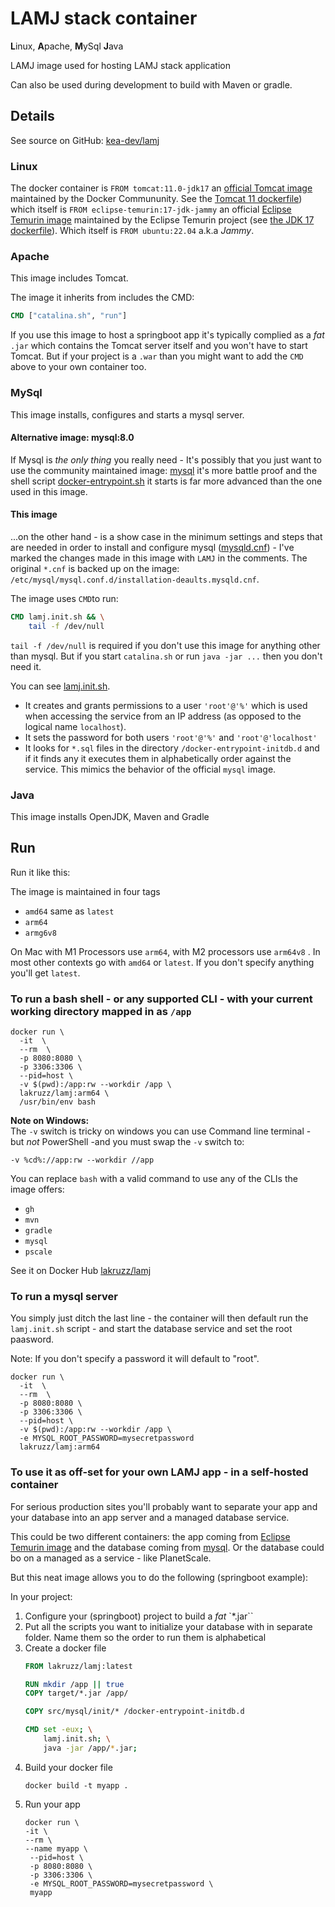 #  LAMJ stack container

**L**inux, **A**pache, **M**ySql **J**ava

LAMJ image used for hosting LAMJ stack application

Can also be used during development to build with Maven or gradle. 

## Details

See source on GitHub: [kea-dev/lamj](https://github.com/kea-dev/lamj)

### Linux
The docker container is `FROM tomcat:11.0-jdk17` an [official Tomcat image](https://hub.docker.com/_/tomcat) maintained by the Docker Commununity. See the [Tomcat 11 dockerfile](https://github.com/docker-library/tomcat/blob/f413ee3c1b5be50b58db8cd1e9caff62a040b868/11.0/jdk17/temurin-jammy/Dockerfile)) which itself is `FROM eclipse-temurin:17-jdk-jammy` an official [Eclipse Temurin image](https://hub.docker.com/_/eclipse-temurin) maintained by the Eclipse Temurin project (see [the JDK 17 dockerfile](https://github.com/adoptium/containers/blob/d3c9617e83eb706aff74c095fd531fe31e359674/17/jdk/ubuntu/jammy/Dockerfile.releases.full)). Which itself is `FROM ubuntu:22.04` a.k.a _Jammy_.

### Apache
This image includes Tomcat.

The image it inherits from includes the CMD:

```dockerfile
CMD ["catalina.sh", "run"]
```

If you use this image to host a springboot app it's typically complied as a _fat_ `.jar` which contains the Tomcat server itself and you won't have to start Tomcat. But if your project is a `.war` than you might want to add the `CMD` above to your own container too.

### MySql
This image installs, configures and starts a mysql server. 

#### Alternative image: mysql:8.0
If Mysql is _the only thing_ you really need - It's possibly that you just want to use the community maintained image: [mysql](https://hub.docker.com/_/mysql) it's more battle proof and the shell script [docker-entrypoint.sh](https://github.com/docker-library/mysql/blob/master/8.0/docker-entrypoint.sh) it starts is far more advanced than the one used in this image.

#### This image
...on the other hand - is a show case in the minimum settings and steps that are needed in order  to install and configure mysql ([mysqld.cnf](https://github.com/kea-dev/lamj/blob/main/mysqld.cnf)) - I've marked the changes made in this image with `LAMJ` in the comments. The original `*.cnf` is backed up on the image: `/etc/mysql/mysql.conf.d/installation-deaults.mysqld.cnf`. 

The image uses `CMD`to run:

```dockerfile
CMD lamj.init.sh && \
    tail -f /dev/null
```

`tail -f /dev/null` is required if you don't use this image for anything other than mysql. But if you start `catalina.sh` or run `java -jar ...` then you don't need it.

You can see [lamj.init.sh](https://github.com/kea-dev/lamj/blob/main/lamj.init.sh). 

- It creates and grants permissions to a user `'root'@'%'`  which is used when accessing the service from an IP address (as opposed to the logical name `localhost`). 
- It sets the password for both users `'root'@'%'` and `'root'@'localhost'`
- It looks for `*.sql` files in the directory `/docker-entrypoint-initdb.d` and if it finds any it executes them in alphabetically order against the service. This mimics the behavior of the official `mysql` image.

### Java
This image installs OpenJDK, Maven and Gradle

## Run

Run it like this:

The image is maintained in four tags

- `amd64` same as `latest`
- `arm64`
- `armg6v8`

On Mac with M1 Processors use `arm64`, with M2 processors use `arm64v8` . In most other contexts go with `amd64` or `latest`. If you don't specify anything you'll get `latest`.

### To run a bash shell - or any supported CLI - with your current working directory mapped in as `/app` 
``` shell
docker run \            
  -it  \
  --rm  \
  -p 8080:8080 \
  -p 3306:3306 \
  --pid=host \
  -v $(pwd):/app:rw --workdir /app \
  lakruzz/lamj:arm64 \
  /usr/bin/env bash
```

**Note on Windows:**</br>
The `-v` switch is tricky on windows you can use Command line terminal - but _not_ PowerShell -and you must swap the `-v` switch to:

```shell
-v %cd%://app:rw --workdir //app
```

You can replace `bash` with a valid command to use any of the CLIs the image offers:

- `gh`
- `mvn`
- `gradle`
- `mysql`
- `pscale`

See it on Docker Hub [lakruzz/lamj](https://hub.docker.com/repository/docker/lakruzz/lamj)

### To run a mysql server

You simply just ditch the last line - the container will then default run the `lamj.init.sh` script - and start the database service and set the root paasword.

Note: If you don't specify a password it will default to "root".

```shell
docker run \            
  -it  \
  --rm  \
  -p 8080:8080 \
  -p 3306:3306 \
  --pid=host \
  -v $(pwd):/app:rw --workdir /app \
  -e MYSQL_ROOT_PASSWORD=mysecretpassword
  lakruzz/lamj:arm64
```

### To use it as off-set for your own LAMJ app - in a self-hosted container
For serious production sites you'll probably want to separate your app and your database into an app server and a managed database service.

This could be two different containers: the app coming from [Eclipse Temurin image](https://hub.docker.com/_/eclipse-temurin) and the database coming from [mysql](https://hub.docker.com/_/mysql). Or the database could bo on a managed as a service - like PlanetScale.

But this neat image allows you to do the following (springboot example):

In your project:
1. Configure your (springboot) project to build a _fat_ `*.jar``
2. Put all the scripts you want to initialize  your database with in separate folder. Name them so the order to run them is alphabetical
3. Create a docker file
   ```dockerfile
   FROM lakruzz/lamj:latest
   
   RUN mkdir /app || true
   COPY target/*.jar /app/
   
   COPY src/mysql/init/* /docker-entrypoint-initdb.d
   
   CMD set -eux; \
       lamj.init.sh; \
       java -jar /app/*.jar;
   ```
4. Build your docker file
   ```shell
   docker build -t myapp .
   ```
5. Run your app
   ```shell
   docker run \
   -it \
   --rm \
   --name myapp \
    --pid=host \
    -p 8080:8080 \
    -p 3306:3306 \
    -e MYSQL_ROOT_PASSWORD=mysecretpassword \
    myapp
